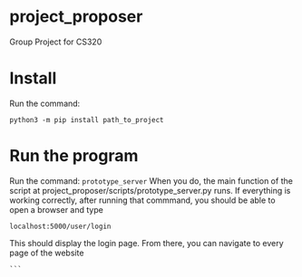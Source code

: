 # project_proposer
Group Project for CS320

# Install
Run the command:
```
python3 -m pip install path_to_project
```


# Run the program
Run the command:
```prototype_server```
When you do, the main function of the script at project_proposer/scripts/prototype_server.py runs.
If everything is working correctly, after running that commmand, you should be able to open a browser
and type
```
localhost:5000/user/login
```
This should display the login page. From there, you can navigate to every page of the website

    ```
